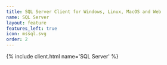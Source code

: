 ```yaml
---
title: SQL Server Client for Windows, Linux, MacOS and Web
name: SQL Server
layout: feature
features_left: true
icon: mssql.svg
order: 2
---
```


{% include client.html name='SQL Server' %}

